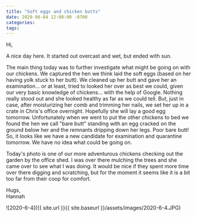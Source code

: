 ```yaml
---
title: "Soft eggs and chicken butts"
date: 2020-06-04 12:00:00 -0700
categories:
tags:
---
```


Hi,

A nice day here. It started out overcast and wet, but ended with sun. 

The main thing today was to further investigate what might be going on with our chickens. We captured the hen we think laid the soft eggs (based on her having yolk stuck to her butt). We cleaned up her butt and gave her an examination... or at least, tried to looked her over as best we could, given our very basic knowledge of chickens... with the help of Google. Nothing really stood out and she looked healthy as far as we could tell. But, just in case, after moisturizing her comb and trimming her nails, we set her up in a crate in Chris's office overnight. Hopefully she will lay a good egg tomorrow. Unfortunately when we went to put the other chickens to bed we found the hen we call "bare butt" standing with an egg cracked on the ground below her and the remnants dripping down her legs. Poor bare butt! So, it looks like we have a new candidate for examination and quarantine tomorrow. We have no idea what could be going on.

Today's photo is one of our more adventurous chickens checking out the garden by the office shed. I was over there mulching the trees and she came over to see what I was doing. It would be nice if they spent more time over there digging and scratching, but for the moment it seems like it is a bit too far from their coop for comfort.

Hugs,<br />
Hannah

![2020-6-4]({{ site.url }}{{ site.baseurl }}/assets/images/2020-6-4.JPG)